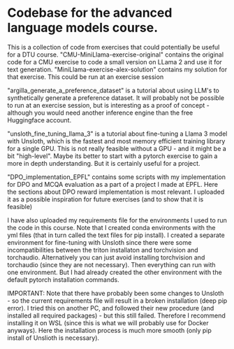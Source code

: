 # Codebase for the advanced language models course. 

This is a collection of code from exercises that could potentially be useful for a DTU course. "CMU-MiniLlama-exercise-original" contains the original code for a CMU exercise to code a small version on LLama 2 and use it for text generation. "MiniLlama-exercise-alex-solution" contains my solution for that exercise. This could be run at an exercise session

"argilla_generate_a_preference_dataset" is a tutorial about using LLM's to synthetically generate a preference dataset. It will probably not be possible to run at an exercise session, but is interesting as a proof of concept - although you would need another inference engine than the free Huggingface account. 

"unsloth_fine_tuning_llama_3" is a tutorial about fine-tuning a Llama 3 model with Unsloth, which is the fastest and most memory efficient training library for a single GPU. This is not really feasible without a GPU - and it might be a bit "high-level". Maybe its better to start with a pytorch exercise to gain a more in depth understanding. But it is certainly useful for a project.  

"DPO_implementation_EPFL" contains some scripts with my implementation for DPO and MCQA evaluation as a part of a project I made at EPFL. Here the sections about DPO reward implementation is most relevant. I uploaded it as a possible inspiration for future exercises (and to show that it is feasible)

I have also uploaded my requirements file for the environments I used to run the code in this course. Note that I created conda environments with the yml files (that in turn called the text files for pip install). I created a separate environment for fine-tuning with Unsloth since there were some incompatibilities between the triton installaton and torchvision and torchaudio. Alternatively you can just avoid installing torchvision and torchaudio (since they are not necessary). Then everything can run with one environment. But I had already created the other environment with the default pytorch installation commands. 

IMPORTANT: Note that there have probably been some changes to Unsloth - so the current requirements file will result in a broken installation (deep pip error). I tried this on another PC, and followed their new procedure (and installed all required packages) - but this still failed. Therefore I recommend installing it on WSL (since this is what we will probably use for Docker anyways). Here the installation process is much more smooth (only pip install of Unslioth is necessary). 
